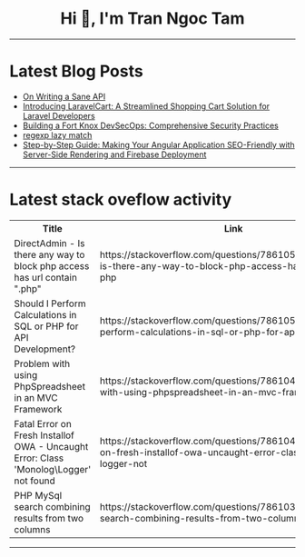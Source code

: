 <h1 align="center">Hi 👋, I'm Tran Ngoc Tam</h1>

---

# Latest Blog Posts 
<!-- BLOG-POST-LIST:START -->
- [On Writing a Sane API](https://dev.to/jackmacwindows/on-writing-a-sane-api-4enm)
- [Introducing LaravelCart: A Streamlined Shopping Cart Solution for Laravel Developers](https://dev.to/abiruzzamanmolla/introducing-laravelcart-a-streamlined-shopping-cart-solution-for-laravel-developers-287a)
- [Building a Fort Knox DevSecOps: Comprehensive Security Practices](https://dev.to/gauri1504/building-a-fort-knox-devsecops-comprehensive-security-practices-3h7m)
- [regexp lazy match](https://dev.to/eiguleo/regexp-lazy-match-4bjf)
- [Step-by-Step Guide: Making Your Angular Application SEO-Friendly with Server-Side Rendering and Firebase Deployment](https://dev.to/khatiwadasaurav/angular-universal-and-firebase-deployment-38g9)
<!-- BLOG-POST-LIST:END -->

---

# Latest stack oveflow activity
<table>
  <tr><th>Title</th><th>Link</th></tr>
  <!-- STACKOVERFLOW:START --><tr><td>DirectAdmin - Is there any way to block php access has url contain &quot;.php&quot;</td><td>https://stackoverflow.com/questions/78610517/directadmin-is-there-any-way-to-block-php-access-has-url-contain-php</td></tr><tr><td>Should I Perform Calculations in SQL or PHP for API Development?</td><td>https://stackoverflow.com/questions/78610513/should-i-perform-calculations-in-sql-or-php-for-api-development</td></tr><tr><td>Problem with using PhpSpreadsheet in an MVC Framework</td><td>https://stackoverflow.com/questions/78610490/problem-with-using-phpspreadsheet-in-an-mvc-framework</td></tr><tr><td>Fatal Error on Fresh Installof OWA - Uncaught Error: Class &#39;Monolog\Logger&#39; not found</td><td>https://stackoverflow.com/questions/78610401/fatal-error-on-fresh-installof-owa-uncaught-error-class-monolog-logger-not</td></tr><tr><td>PHP MySql search combining results from two columns</td><td>https://stackoverflow.com/questions/78610357/php-mysql-search-combining-results-from-two-columns</td></tr><!-- STACKOVERFLOW:END -->
</table>

---


